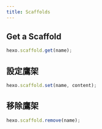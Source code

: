 ```yaml
---
title: Scaffolds
---
```


## Get a Scaffold

```js
hexo.scaffold.get(name);
```

## 設定鷹架

```js
hexo.scaffold.set(name, content);
```

## 移除鷹架

```js
hexo.scaffold.remove(name);
```
